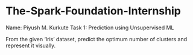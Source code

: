 # The-Spark-Foundation-Internship
Name: Piyush M. Kurkute
Task 1: Prediction using Unsupervised ML

From the given ‘Iris’ dataset, predict the optimum number of clusters and represent it visually.
